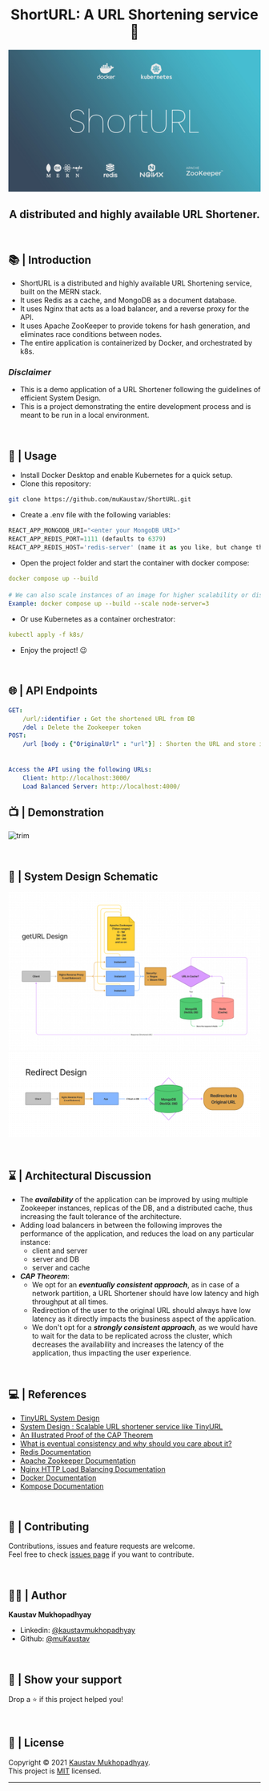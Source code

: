 <h1 align="center">ShortURL: A URL Shortening service 🔗</h1>
<p align = center>
    <img alt="Project Logo" src="https://raw.githubusercontent.com/muKaustav/ShortURL/master/client/src/assets/images/shorurl.jpg" target="_blank" />
</p>
<h2 align='center'>A distributed and highly available URL Shortener.</h2><br/>

## 📚 | Introduction

- ShortURL is a distributed and highly available URL Shortening service, built on the MERN stack.
- It uses Redis as a cache, and MongoDB as a document database.
- It uses Nginx that acts as a load balancer, and a reverse proxy for the API.
- It uses Apache ZooKeeper to provide tokens for hash generation, and eliminates race conditions between nodes.
- The entire application is containerized by Docker, and orchestrated by k8s.

### _**Disclaimer**_

- This is a demo application of a URL Shortener following the guidelines of efficient System Design.
- This is a project demonstrating the entire development process and is meant to be run in a local environment.

<br/>

## 🚀 | Usage

- Install Docker Desktop and enable Kubernetes for a quick setup.
- Clone this repository:<br>

```sh
git clone https://github.com/muKaustav/ShortURL.git
```

- Create a .env file with the following variables:

```js
REACT_APP_MONGODB_URI="<enter your MongoDB URI>"
REACT_APP_REDIS_PORT=1111 (defaults to 6379)
REACT_APP_REDIS_HOST='redis-server' (name it as you like, but change the same in the docker-compose.yml file)
```

- Open the project folder and start the container with docker compose:<br>

```yml
docker compose up --build

# We can also scale instances of an image for higher scalability or distribution.
Example: docker compose up --build --scale node-server=3
```

- Or use Kubernetes as a container orchestrator:<br>

```yml
kubectl apply -f k8s/
```

- Enjoy the project! 😉

<br/>

## 🌐 | API Endpoints

```yml
GET:
    /url/:identifier : Get the shortened URL from DB
    /del : Delete the Zookeeper token
POST:
    /url [body : {"OriginalUrl" : "url"}] : Shorten the URL and store in DB


Access the API using the following URLs:
    Client: http://localhost:3000/
    Load Balanced Server: http://localhost:4000/
```

## 📺 | Demonstration

<p align = center>
    
![trim](https://user-images.githubusercontent.com/50882624/154680953-a41c84e3-6512-4fdf-8b3c-b8856f3c5842.gif)

</p>

<br/>

## 📘 | System Design Schematic

<p align = center>
    <img alt="getURL" src="https://raw.githubusercontent.com/muKaustav/ShortURL/master/client/src/assets/images/getURLs.png" target="_blank" />
    <img alt="redirect" src="https://raw.githubusercontent.com/muKaustav/ShortURL/master/client/src/assets/images/redirect.png" target="_blank" />
</p>

<br/>

## ⌛ | Architectural Discussion

- The _**availability**_ of the application can be improved by using multiple Zookeeper instances, replicas of the DB, and a distributed cache, thus increasing the fault tolerance of the architecture.
- Adding load balancers in between the following improves the performance of the application, and reduces the load on any particular instance:
  - client and server
  - server and DB
  - server and cache
- _**CAP Theorem**_:
  - We opt for an _**eventually consistent approach**_, as in case of a network partition, a URL Shortener should have low latency and high throughput at all times. <br/>
  - Redirection of the user to the original URL should always have low latency as it directly impacts the business aspect of the application.
  - We don't opt for a _**strongly consistent approach**_, as we would have to wait for the data to be replicated across the cluster, which decreases the availability and increases the latency of the application, thus impacting the user experience.

<br/>

## 💻 | References

- [TinyURL System Design](https://www.codekarle.com/system-design/TinyUrl-system-design.html)
- [System Design : Scalable URL shortener service like TinyURL](https://medium.com/@sandeep4.verma/system-design-scalable-url-shortener-service-like-tinyurl-106f30f23a82)
- [An Illustrated Proof of the CAP Theorem](https://mwhittaker.github.io/blog/an_illustrated_proof_of_the_cap_theorem/)
- [What is eventual consistency and why should you care about it?](https://www.keboola.com/blog/eventual-consistency)
- [Redis Documentation](https://redis.io/documentation)
- [Apache Zookeeper Documentation](https://zookeeper.apache.org/doc/r3.7.0/index.html)
- [Nginx HTTP Load Balancing Documentation](https://docs.nginx.com/nginx/admin-guide/load-balancer/http-load-balancer/)
- [Docker Documentation](https://docs.docker.com/language/nodejs/)
- [Kompose Documentation](https://kompose.io/user-guide/)

<br/>

## 🍻 | Contributing

Contributions, issues and feature requests are welcome.<br>
Feel free to check [issues page](https://github.com/muKaustav/ShortURL/issues) if you want to contribute.

<br/>

## 🧑🏽 | Author

**Kaustav Mukhopadhyay**

- Linkedin: [@kaustavmukhopadhyay](https://www.linkedin.com/in/kaustavmukhopadhyay/)
- Github: [@muKaustav](https://github.com/muKaustav)

<br/>

## 🙌 | Show your support

Drop a ⭐️ if this project helped you!

<br/>

## 📝 | License

Copyright © 2021 [Kaustav Mukhopadhyay](https://github.com/muKaustav).<br />
This project is [MIT](./LICENSE) licensed.

---

